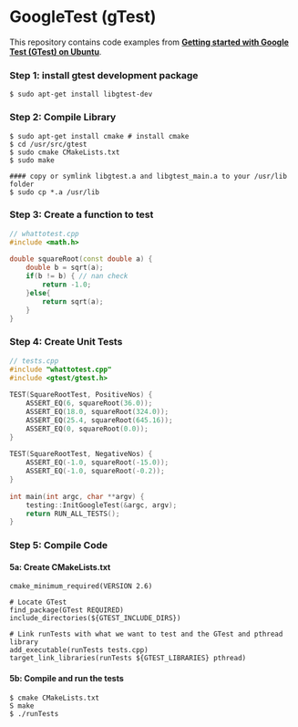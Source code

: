 # GoogleTest (gTest)
This repository contains code examples from [**Getting started with Google Test (GTest) on Ubuntu**](https://www.eriksmistad.no/getting-started-with-google-test-on-ubuntu/).

### Step 1: install gtest development package
```
$ sudo apt-get install libgtest-dev
```

### Step 2: Compile Library
```
$ sudo apt-get install cmake # install cmake
$ cd /usr/src/gtest
$ sudo cmake CMakeLists.txt
$ sudo make
 
#### copy or symlink libgtest.a and libgtest_main.a to your /usr/lib folder
$ sudo cp *.a /usr/lib
```
### Step 3: Create a function to test
```C++
// whattotest.cpp
#include <math.h>
 
double squareRoot(const double a) {
    double b = sqrt(a);
    if(b != b) { // nan check
        return -1.0;
    }else{
        return sqrt(a);
    }
}
```

### Step 4: Create Unit Tests
```C++
// tests.cpp
#include "whattotest.cpp"
#include <gtest/gtest.h>
 
TEST(SquareRootTest, PositiveNos) { 
    ASSERT_EQ(6, squareRoot(36.0));
    ASSERT_EQ(18.0, squareRoot(324.0));
    ASSERT_EQ(25.4, squareRoot(645.16));
    ASSERT_EQ(0, squareRoot(0.0));
}
 
TEST(SquareRootTest, NegativeNos) {
    ASSERT_EQ(-1.0, squareRoot(-15.0));
    ASSERT_EQ(-1.0, squareRoot(-0.2));
}
 
int main(int argc, char **argv) {
    testing::InitGoogleTest(&argc, argv);
    return RUN_ALL_TESTS();
}
```

### Step 5: Compile Code
#### 5a: Create CMakeLists.txt
```
cmake_minimum_required(VERSION 2.6)
 
# Locate GTest
find_package(GTest REQUIRED)
include_directories(${GTEST_INCLUDE_DIRS})
 
# Link runTests with what we want to test and the GTest and pthread library
add_executable(runTests tests.cpp)
target_link_libraries(runTests ${GTEST_LIBRARIES} pthread)
```
#### 5b: Compile and run the tests
```
$ cmake CMakeLists.txt
S make
$ ./runTests
```




